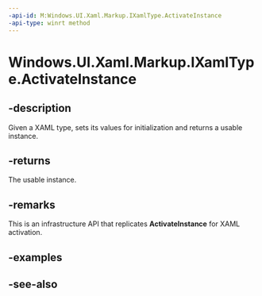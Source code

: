 ```yaml
---
-api-id: M:Windows.UI.Xaml.Markup.IXamlType.ActivateInstance
-api-type: winrt method
---
```


<!-- Method syntax
public object ActivateInstance()
-->

# Windows.UI.Xaml.Markup.IXamlType.ActivateInstance

## -description
Given a XAML type, sets its values for initialization and returns a usable instance.



## -returns
The usable instance.

## -remarks
This is an infrastructure API that replicates **ActivateInstance** for XAML activation.

## -examples

## -see-also

